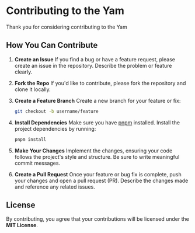 # Contributing to the Yam

Thank you for considering contributing to the Yam

## How You Can Contribute

1. **Create an Issue**
   If you find a bug or have a feature request, please create an issue in the repository. Describe the problem or feature clearly.

2. **Fork the Repo**
   If you'd like to contribute, please fork the repository and clone it locally.

3. **Create a Feature Branch**
   Create a new branch for your feature or fix:

   ```bash
   git checkout -b username/feature
   ```

4. **Install Dependencies**
   Make sure you have [pnpm](https://pnpm.io/) installed. Install the project dependencies by running:

   ```bash
   pnpm install
   ```

5. **Make Your Changes**
   Implement the changes, ensuring your code follows the project's style and structure. Be sure to write meaningful commit messages.

6. **Create a Pull Request**
   Once your feature or bug fix is complete, push your changes and open a pull request (PR). Describe the changes made and reference any related issues.

## License

By contributing, you agree that your contributions will be licensed under the **MIT License**.
